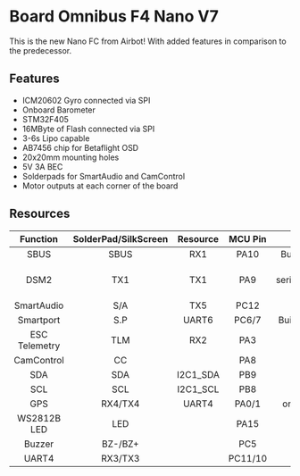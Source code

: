 # Board Omnibus F4 Nano V7

This is the new Nano FC from Airbot! With added features in comparison to the predecessor.

## Features
* ICM20602 Gyro connected via SPI
* Onboard Barometer
* STM32F405
* 16MByte of Flash connected via SPI
* 3-6s Lipo capable
* AB7456 chip for Betaflight OSD
* 20x20mm mounting holes
* 5V 3A BEC
* Solderpads for SmartAudio and CamControl
* Motor outputs at each corner of the board

## Resources
|    Function   | SolderPad/SilkScreen | Resource | MCU Pin |            Notes            |
|:-------------:|:--------------------:|:--------:|:-------:|:---------------------------:|
|      SBUS     |         SBUS         |    RX1   |   PA10  |       Buildin-Inverter      |
|      DSM2     |          TX1         |    TX1   |   PA9   | CLI serialrx_halduplex = ON |
|   SmartAudio  |          S/A         |    TX5   |   PC12  |                             |
|   Smartport   |          S.P         |   UART6  |  PC6/7  |      Buildin-Inverters      |
| ESC Telemetry |          TLM         |    RX2   |   PA3   |                             |
|   CamControl  |          CC          |          |   PA8   |                             |
|      SDA      |          SDA         | I2C1_SDA |   PB9   |                             |
|      SCL      |          SCL         | I2C1_SCL |   PB8   |                             |
|      GPS      |        RX4/TX4       |   UART4  |  PA0/1  |        on Bottom side       |
|  WS2812B LED  |          LED         |          |   PA15  |                             |
|     Buzzer    |        BZ-/BZ+       |          |   PC5   |                             |
|     UART4     |        RX3/TX3       |          | PC11/10 |                             |
